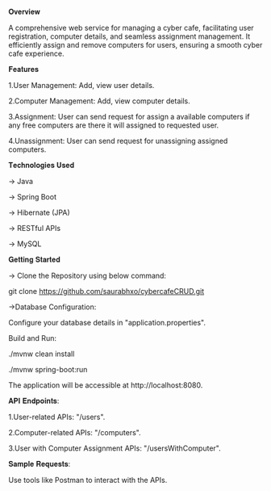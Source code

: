 𝐎𝐯𝐞𝐫𝐯𝐢𝐞𝐰

A comprehensive web service for managing a cyber cafe, facilitating user registration, computer details, and seamless assignment management. It efficiently assign and remove computers for users, ensuring a smooth cyber cafe experience.

𝐅𝐞𝐚𝐭𝐮𝐫𝐞𝐬

1.User Management: Add, view user details.

2.Computer Management: Add, view computer details.

3.Assignment: User can send request for assign a available computers if any free computers are there it will assigned to requested user.

4.Unassignment: User can send request for unassigning assigned computers.

𝐓𝐞𝐜𝐡𝐧𝐨𝐥𝐨𝐠𝐢𝐞𝐬 𝐔𝐬𝐞𝐝

-> Java

-> Spring Boot

-> Hibernate (JPA)

-> RESTful APIs

-> MySQL

𝐆𝐞𝐭𝐭𝐢𝐧𝐠 𝐒𝐭𝐚𝐫𝐭𝐞𝐝

-> Clone the Repository using below command:

git clone https://github.com/saurabhxo/cybercafeCRUD.git

->Database Configuration:

Configure your database details in "application.properties".

Build and Run:

./mvnw clean install

./mvnw spring-boot:run


The application will be accessible at http://localhost:8080.


𝐀𝐏𝐈 𝐄𝐧𝐝𝐩𝐨𝐢𝐧𝐭𝐬:

1.User-related APIs: "/users".

2.Computer-related APIs: "/computers".

3.User with Computer Assignment APIs: "/usersWithComputer".

𝐒𝐚𝐦𝐩𝐥𝐞 𝐑𝐞𝐪𝐮𝐞𝐬𝐭𝐬:

Use tools like Postman to interact with the APIs.

